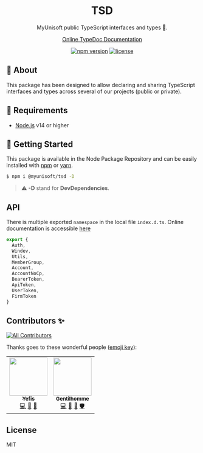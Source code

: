 <p align="center"><h1 align="center">
  TSD
</h1>

<p align="center">
  MyUnisoft public TypeScript interfaces and types 📜.
</p>

<p align="center">
  <a href="https://myunisoft.github.io/tsd/">Online TypeDoc Documentation</a>
</p>

<p align="center">
    <a href="https://github.com/MyUnisoft/tsd"><img src="https://img.shields.io/github/package-json/v/MyUnisoft/tsd?style=flat-square" alt="npm version"></a>
    <a href="https://github.com/MyUnisoft/tsd"><img src="https://img.shields.io/github/license/MyUnisoft/tsd?style=flat-square" alt="license"></a>
</p>

## 📢 About

This package has been designed to allow declaring and sharing TypeScript interfaces and types across several of our projects (public or private).

## 🚧 Requirements
- [Node.js](https://nodejs.org/en/) v14 or higher

## 🚀 Getting Started

This package is available in the Node Package Repository and can be easily installed with [npm](https://docs.npmjs.com/getting-started/what-is-npm) or [yarn](https://yarnpkg.com).

```bash
$ npm i @myunisoft/tsd -D
```

> ⚠️ **-D** stand for **DevDependencies**.

## API

There is multiple exported `namespace` in the local file `index.d.ts`. Online documentation is accessible [here](https://myunisoft.github.io/tsd/)

```ts
export {
  Auth,
  Windev,
  Utils,
  MemberGroup,
  Account,
  AccountNoCp,
  BearerToken,
  ApiToken,
  UserToken,
  FirmToken
}
```

## Contributors ✨

<!-- ALL-CONTRIBUTORS-BADGE:START - Do not remove or modify this section -->
[![All Contributors](https://img.shields.io/badge/all_contributors-2-orange.svg?style=flat-square)](#contributors-)
<!-- ALL-CONTRIBUTORS-BADGE:END -->

Thanks goes to these wonderful people ([emoji key](https://allcontributors.org/docs/en/emoji-key)):

<!-- ALL-CONTRIBUTORS-LIST:START - Do not remove or modify this section -->
<!-- prettier-ignore-start -->
<!-- markdownlint-disable -->
<table>
  <tr>
    <td align="center"><a href="http://sofiand.github.io/portfolio-client/"><img src="https://avatars.githubusercontent.com/u/39944043?v=4?s=100" width="100px;" alt=""/><br /><sub><b>Yefis</b></sub></a><br /><a href="https://github.com/MyUnisoft/tsd/commits?author=SofianD" title="Code">💻</a> <a href="https://github.com/MyUnisoft/tsd/commits?author=SofianD" title="Documentation">📖</a> <a href="https://github.com/MyUnisoft/tsd/issues?q=author%3ASofianD" title="Bug reports">🐛</a></td>
    <td align="center"><a href="https://www.linkedin.com/in/thomas-gentilhomme/"><img src="https://avatars.githubusercontent.com/u/4438263?v=4?s=100" width="100px;" alt=""/><br /><sub><b>Gentilhomme</b></sub></a><br /><a href="https://github.com/MyUnisoft/tsd/commits?author=fraxken" title="Code">💻</a> <a href="https://github.com/MyUnisoft/tsd/commits?author=fraxken" title="Documentation">📖</a> <a href="https://github.com/MyUnisoft/tsd/pulls?q=is%3Apr+reviewed-by%3Afraxken" title="Reviewed Pull Requests">👀</a> <a href="#security-fraxken" title="Security">🛡️</a></td>
  </tr>
</table>

<!-- markdownlint-restore -->
<!-- prettier-ignore-end -->

<!-- ALL-CONTRIBUTORS-LIST:END -->

## License
MIT
